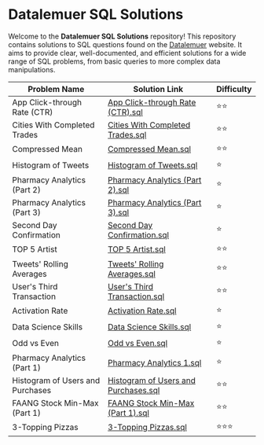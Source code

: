 # Datalemuer SQL Solutions

Welcome to the **Datalemuer SQL Solutions** repository! This repository contains solutions to SQL questions found on the [Datalemuer](https://datalemur.com) website. It aims to provide clear, well-documented, and efficient solutions for a wide range of SQL problems, from basic queries to more complex data manipulations.


| Problem Name                               | Solution Link                                                              | Difficulty |
|--------------------------------------------|----------------------------------------------------------------------------|------------|
| App Click-through Rate (CTR)               | [App Click-through Rate (CTR).sql](./App%20Click-through%20Rate%20(CTR).sql) | ⭐⭐        |
| Cities With Completed Trades               | [Cities With Completed Trades.sql](./Cities%20With%20Completed%20Trades.sql) | ⭐⭐        |
| Compressed Mean                            | [Compressed Mean.sql](./Compressed%20Mean.sql)                             | ⭐⭐        |
| Histogram of Tweets                        | [Histogram of Tweets.sql](./Histogram_of_Tweets.sql)                       | ⭐         |
| Pharmacy Analytics (Part 2)               | [Pharmacy Analytics (Part 2).sql](./Pharmacy%20Analytics%20(Part%202).sql) | ⭐         |
| Pharmacy Analytics (Part 3)               | [Pharmacy Analytics (Part 3).sql](./Pharmacy%20Analytics%20(Part%203).sql) | ⭐         |
| Second Day Confirmation                    | [Second Day Confirmation.sql](./Second%20Day%20Confirmation.sql)           | ⭐         |
| TOP 5 Artist                               | [TOP 5 Artist.sql](./TOP%205%20Artist.sql)                                 | ⭐⭐        |
| Tweets' Rolling Averages                   | [Tweets' Rolling Averages.sql](./Tweets%27%20Rolling%20Averages.sql)       | ⭐⭐        |
| User's Third Transaction                   | [User's Third Transaction.sql](./User%27s%20Third%20Transaction.sql)       | ⭐⭐        |
| Activation Rate                            | [Activation Rate.sql](./Activation%20Rate.sql)                             | ⭐         |
| Data Science Skills                        | [Data Science Skills.sql](./Data%20Science%20Skills.sql)                   | ⭐         |
| Odd vs Even                                | [Odd vs Even.sql](./Odd%20vs%20Even.sql)                                   | ⭐         |
| Pharmacy Analytics (Part 1)               | [Pharmacy Analytics 1.sql](./Pharmacy%20Analytics%201.sql)                 | ⭐         |
| Histogram of Users and Purchases           | [Histogram of Users and Purchases.sql](./Histogram%20of%20Users%20and%20Purchases.sql) | ⭐⭐      |
| FAANG Stock Min-Max (Part 1)              | [FAANG Stock Min-Max (Part 1).sql](./FAANGStockMin-Max(Part%201).sql)      | ⭐⭐        |
| 3-Topping Pizzas                           | [3-Topping Pizzas.sql](./3-Topping%20Pizzas.sql)                           | ⭐⭐⭐        |

